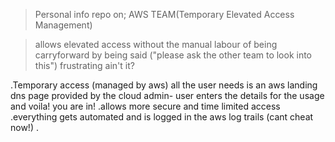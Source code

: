 >Personal info repo on;
>AWS TEAM(Temporary Elevated Access Management)

>allows elevated access without the manual labour of being carryforward by being said ("please ask the other team to look into this") frustrating ain't it?

.Temporary access (managed by aws) all the user needs is an aws landing dns page provided by the cloud admin- user enters the details for the usage and voila! you are in!
.allows more secure and time limited access
.everything gets automated and is logged in the aws log trails (cant cheat now!)
.

